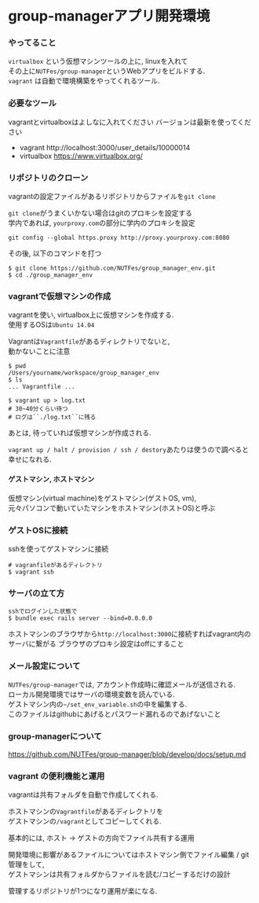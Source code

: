 # group-managerアプリ開発環境

### やってること
``virtualbox`` という仮想マシンツールの上に, linuxを入れて  
その上に``NUTFes/group-manager``というWebアプリをビルドする.   
``vagrant`` は自動で環境構築をやってくれるツール.  


### 必要なツール
vagrantとvirtualboxはよしなに入れてください
バージョンは最新を使ってください

 * vagrant http://localhost:3000/user_details/10000014
 * virtualbox https://www.virtualbox.org/

### リポジトリのクローン

vagrantの設定ファイルがあるリポジトリからファイルを``git clone``

``git clone``がうまくいかない場合はgitのプロキシを設定する  
学内であれば, ``yourproxy.com``の部分に学内のプロキシを設定  
```
git config --global https.proxy http://proxy.yourproxy.com:8080
```

その後, 以下のコマンドを打つ
```
$ git clone https://github.com/NUTFes/group_manager_env.git
$ cd ./group_manager_env
```

### vagrantで仮想マシンの作成

vagrantを使い, virtualbox上に仮想マシンを作成する.  
使用するOSは``Ubuntu 14.04``  

Vagrantは``Vagrantfile``があるディレクトリでないと,  
動かないことに注意

```
$ pwd
/Users/yourname/workspace/group_manager_env
$ ls
... Vagrantfile ...

$ vagrant up > log.txt
# 30~40分くらい待つ
# ログは``./log.txt``に残る
```

あとは, 待っていれば仮想マシンが作成される.  

``vagrant up / halt / provision / ssh / destory``あたりは使うので調べると幸せになれる. 

#### ゲストマシン, ホストマシン
仮想マシン(virtual machine)をゲストマシン(ゲストOS, vm),  
元々パソコンで動いていたマシンをホストマシン(ホストOS)と呼ぶ

### ゲストOSに接続

sshを使ってゲストマシンに接続

```
# vagranfileがあるディレクトリ
$ vagrant ssh
```

### サーバの立て方

```
sshでログインした状態で
$ bundle exec rails server --bind=0.0.0.0
```

ホストマシンのブラウザから``http://localhost:3000``に接続すればvagrant内のサーバに繋がる
ブラウザのプロキシ設定はoffにすること

### メール設定について
``NUTFes/group-manager``では, アカウント作成時に確認メールが送信される.   
ローカル開発環境ではサーバの環境変数を読んでいる.  
ゲストマシン内の``~/set_env_variable.sh``の中を編集する.   
このファイルはgithubにあげるとパスワード漏れるのであげないこと  

### group-managerについて
https://github.com/NUTFes/group-manager/blob/develop/docs/setup.md

### vagrant の便利機能と運用

vagrantは共有フォルダを自動で作成してくれる. 

ホストマシンの``Vagrantfile``があるディレクトリを  
ゲストマシンの``/vagrant``としてコピーしてくれる.  

基本的には, ホスト -> ゲストの方向でファイル共有する運用

開発環境に影響があるファイルについてはホストマシン側でファイル編集 / git管理をして,  
ゲストマシンは共有フォルダからファイルを読む/コピーするだけの設計

管理するリポジトリが1つになり運用が楽になる.

